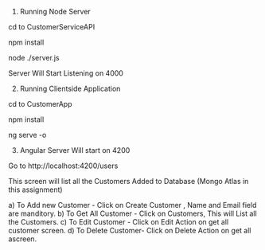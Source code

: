   1. Running Node Server

  cd to CustomerServiceAPI
  
  npm install
  
  node ./server.js
  
  Server Will Start Listening on 4000
  
  2. Running Clientside Application

  cd to CustomerApp
  
  npm install
  
  ng serve -o
  
  3. Angular Server Will start on 4200

  Go to http://localhost:4200/users

  This screen will list all the Customers Added to Database (Mongo Atlas in this assignment)

  a) To Add new Customer - Click on Create Customer , Name and Email field are manditory.
  b) To Get All Customer  - Click on Customers, This will List all the Customers.
  c) To Edit Customer -    Click on Edit Action on get all customer screen.
  d) To Delete Customer-   Click on Delete Action on get all ascreen.
